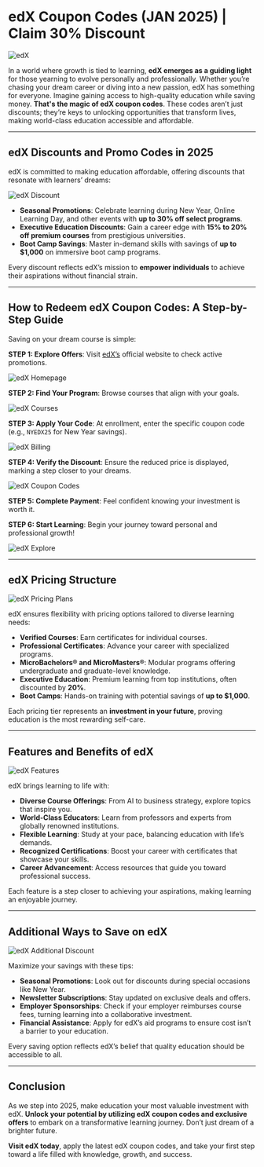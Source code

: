 # edX Coupon Codes (JAN 2025) | Claim 30% Discount

![edX](https://github.com/sharonAt1/edX-Coupon-Codes/blob/main/Img/%2B%20(8).png)

In a world where growth is tied to learning, **edX emerges as a guiding light** for those yearning to evolve personally and professionally. Whether you’re chasing your dream career or diving into a new passion, edX has something for everyone. Imagine gaining access to high-quality education while saving money. **That's the magic of edX coupon codes**. These codes aren’t just discounts; they’re keys to unlocking opportunities that transform lives, making world-class education accessible and affordable.

---

## edX Discounts and Promo Codes in 2025  

edX is committed to making education affordable, offering discounts that resonate with learners’ dreams:  

![edX Discount](https://github.com/sharonAt1/edX-Coupon-Codes/blob/main/Img/%2B%20(7).png)

- **Seasonal Promotions**: Celebrate learning during New Year, Online Learning Day, and other events with **up to 30% off select programs**.  
- **Executive Education Discounts**: Gain a career edge with **15% to 20% off premium courses** from prestigious universities.  
- **Boot Camp Savings**: Master in-demand skills with savings of **up to $1,000** on immersive boot camp programs.  

Every discount reflects edX’s mission to **empower individuals** to achieve their aspirations without financial strain.  

---

## How to Redeem edX Coupon Codes: A Step-by-Step Guide  

Saving on your dream course is simple:  

**STEP 1: Explore Offers**: Visit [edX’s](https://www.edx.org/) official website to check active promotions.  

![edX Homepage](https://github.com/sharonAt1/edX-Coupon-Codes/blob/main/Img/edx%20homepage.jpg)

**STEP 2: Find Your Program**: Browse courses that align with your goals.  

![edX Courses](https://github.com/sharonAt1/edX-Coupon-Codes/blob/main/Img/edx%20course%20enroll.jpg)

**STEP 3: Apply Your Code**: At enrollment, enter the specific coupon code (e.g., `NYEDX25` for New Year savings).  

![edX Billing](https://github.com/sharonAt1/edX-Coupon-Codes/blob/main/Img/edx%20coupon%20codes.jpg)

**STEP 4: Verify the Discount**: Ensure the reduced price is displayed, marking a step closer to your dreams.  

![edX Coupon Codes](https://github.com/sharonAt1/edX-Coupon-Codes/blob/main/Img/edx%20coupon%20applied.jpg)

**STEP 5: Complete Payment**: Feel confident knowing your investment is worth it.  

**STEP 6: Start Learning**: Begin your journey toward personal and professional growth!  

![edX Explore](https://github.com/sharonAt1/edX-Coupon-Codes/blob/main/Img/edx%20explores.jpg)

---

## edX Pricing Structure  

![edX Pricing Plans](https://github.com/sharonAt1/edX-Coupon-Codes/blob/main/Img/edx%20pricing%20plans.jpg)

edX ensures flexibility with pricing options tailored to diverse learning needs:

- **Verified Courses**: Earn certificates for individual courses.  
- **Professional Certificates**: Advance your career with specialized programs.  
- **MicroBachelors® and MicroMasters®**: Modular programs offering undergraduate and graduate-level knowledge.  
- **Executive Education**: Premium learning from top institutions, often discounted by **20%**.  
- **Boot Camps**: Hands-on training with potential savings of **up to $1,000**.  

Each pricing tier represents an **investment in your future**, proving education is the most rewarding self-care.  

---

## Features and Benefits of edX  

![edX Features](https://github.com/sharonAt1/edX-Coupon-Codes/blob/main/Img/edx%20goals.jpg)

edX brings learning to life with:  

- **Diverse Course Offerings**: From AI to business strategy, explore topics that inspire you.  
- **World-Class Educators**: Learn from professors and experts from globally renowned institutions.  
- **Flexible Learning**: Study at your pace, balancing education with life’s demands.  
- **Recognized Certifications**: Boost your career with certificates that showcase your skills.  
- **Career Advancement**: Access resources that guide you toward professional success.  

Each feature is a step closer to achieving your aspirations, making learning an enjoyable journey.  

---

## Additional Ways to Save on edX  

![edX Additional Discount](https://github.com/sharonAt1/edX-Coupon-Codes/blob/main/Img/edx%20additional%20discount.jpg)

Maximize your savings with these tips:  

- **Seasonal Promotions**: Look out for discounts during special occasions like New Year.  
- **Newsletter Subscriptions**: Stay updated on exclusive deals and offers.  
- **Employer Sponsorships**: Check if your employer reimburses course fees, turning learning into a collaborative investment.  
- **Financial Assistance**: Apply for edX’s aid programs to ensure cost isn’t a barrier to your education.  

Every saving option reflects edX’s belief that quality education should be accessible to all.  

---

## Conclusion  

As we step into 2025, make education your most valuable investment with edX. **Unlock your potential by utilizing edX coupon codes and exclusive offers** to embark on a transformative learning journey. Don’t just dream of a brighter future.  

**Visit edX today**, apply the latest edX coupon codes, and take your first step toward a life filled with knowledge, growth, and success.  
